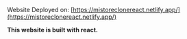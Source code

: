 Website Deployed on: [https://mistoreclonereact.netlify.app/](https://mistoreclonereact.netlify.app/)

**This website is built with react.**
